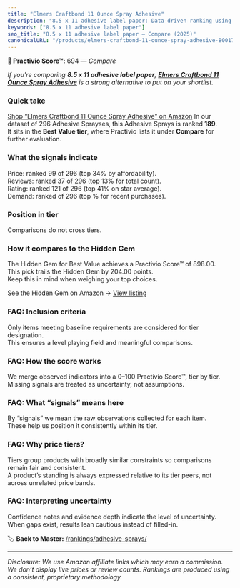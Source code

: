 ```yaml
---
title: "Elmers Craftbond 11 Ounce Spray Adhesive"
description: "8.5 x 11 adhesive label paper: Data-driven ranking using the Practivio Score™. Positioned by quality, value, demand, findability, momentum."
keywords: ["8.5 x 11 adhesive label paper"]
seo_title: "8.5 x 11 adhesive label paper — Compare (2025)"
canonicalURL: "/products/elmers-craftbond-11-ounce-spray-adhesive-B00178QR1K/"
---
```


**🛒 Practivio Score™:** 694 — _Compare_


*If you're comparing **8.5 x 11 adhesive label paper**, **[Elmers Craftbond 11 Ounce Spray Adhesive](https://www.amazon.com/dp/B00178QR1K?tag=practivio-20)** is a strong alternative to put on your shortlist.*
### Quick take
[Shop “Elmers Craftbond 11 Ounce Spray Adhesive” on Amazon](https://www.amazon.com/dp/B00178QR1K?tag=practivio-20)
In our dataset of 296 Adhesive Sprayses, this Adhesive Sprays is ranked **189**.  
It sits in the **Best Value tier**, where Practivio lists it under **Compare** for further evaluation.

### What the signals indicate
Price: ranked 99 of 296 (top 34% by affordability).  
Reviews: ranked 37 of 296 (top 13% for total count).  
Rating: ranked 121 of 296 (top 41% on star average).  
Demand: ranked  of 296 (top % for recent purchases).

### Position in tier
Comparisons do not cross tiers.

### How it compares to the Hidden Gem
The Hidden Gem for Best Value achieves a Practivio Score™ of 898.00.  
This pick trails the Hidden Gem by 204.00 points.  
Keep this in mind when weighing your top choices.  

See the Hidden Gem on Amazon → [View listing](https://www.amazon.com/dp/B08QSKYTBB?tag=practivio-20)

### FAQ: Inclusion criteria
Only items meeting baseline requirements are considered for tier designation.  
This ensures a level playing field and meaningful comparisons.

### FAQ: How the score works
We merge observed indicators into a 0–100 Practivio Score™, tier by tier.  
Missing signals are treated as uncertainty, not assumptions.

### FAQ: What “signals” means here
By “signals” we mean the raw observations collected for each item.  
These help us position it consistently within its tier.

### FAQ: Why price tiers?
Tiers group products with broadly similar constraints so comparisons remain fair and consistent.  
A product’s standing is always expressed relative to its tier peers, not across unrelated price bands.

### FAQ: Interpreting uncertainty
Confidence notes and evidence depth indicate the level of uncertainty.  
When gaps exist, results lean cautious instead of filled-in.

<!-- Missing template for Compare/CompareWithinPriceClass -->


🏷️ **Back to Master:** [/rankings/adhesive-sprays/](/rankings/adhesive-sprays/)

---
_Disclosure: We use Amazon affiliate links which may earn a commission. We don’t display live prices or review counts. Rankings are produced using a consistent, proprietary methodology._
